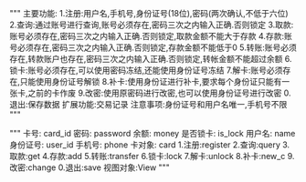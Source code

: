 """
主要功能:
    1.注册:用户名,手机号,身份证号(18位),密码(两次确认,不低于六位)
    2.查询:通过账号进行查询,账号必须存在,密码三次之内输入正确.否则锁定
    3.取款:账号必须存在,密码三次之内输入正确.否则锁定,取款金额不能大于存款
    4.存款:账号必须存在,密码三次之内输入正确.否则锁定,存款金额不能低于0
    5.转账:账号必须存在,转款账户也存在,密码三次之内输入正确.否则锁定,转帐金额不能超过余额
    6.锁卡:账号必须存在,可以使用密码冻结,还能使用身份证号冻结
    7.解卡:账号必须存在,只能使用身份证号解锁
    8.补卡:使用身份证进行补卡,要求每个身份证只能有一张卡,之前的卡作废
    9.改密:使用原密码进行改密,也可以使用身份证号进行改密
    0.退出:保存数据
    扩展功能:交易记录
    注意事项:身份证号和用户名唯一,手机号不限
"""

"""
    卡号:     card_id
    密码:     password
    余额:     money
    是否锁卡: is_lock
    用户名:   name
    身份证号: user_id
    手机号:   phone
    卡对象:   card
    1.注册:register
    2.查询:query
    3.取款:get
    4.存款:add
    5.转账:transfer
    6.锁卡:lock
    7.解卡:unlock
    8.补卡:new_c
    9.改密:change
    0.退出:save
    视图对象:View
"""
